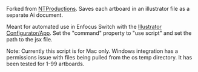 Forked from [NTProductions](https://github.com/NTProductions/export-artboards-to-files).
Saves each artboard in an illustrator file as a separate Ai document.

Meant for automated use in Enfocus Switch with the [Illustrator Configurator/App](https://www.enfocus.com/en/appstore/product/adobe-illustrator).
Set the "command" property to "use script" and set the path to the jsx file.

Note: Currently this script is for Mac only. Windows integration has a permissions issue with files being pulled from the os temp directory. It has been tested for 1-99 artboards.
